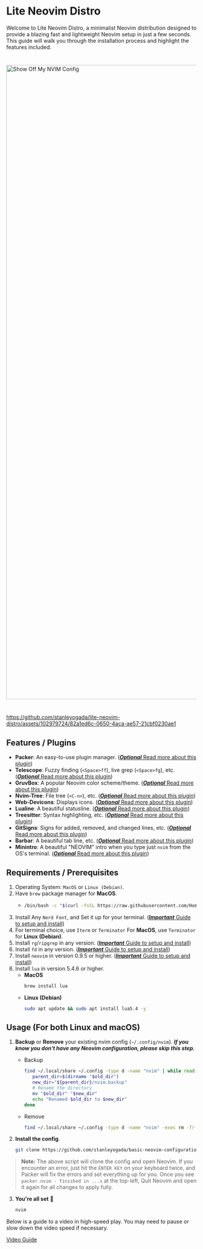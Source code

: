 # Lite Neovim Distro

Welcome to Lite Neovim Distro, a minimalist Neovim distribution designed to provide a blazing fast and lightweight Neovim setup in just a few seconds. This guide will walk you through the installation process and highlight the features included.

#

<img width="1680" alt="Show Off My NVIM Config" src="https://github.com/stanleyogada/lite-neovim-distro/assets/102979724/0ea663e0-2c91-4ed1-bd93-d90443ee4f71">

#

https://github.com/stanleyogada/lite-neovim-distro/assets/102979724/82a1ed6c-0650-4aca-ae57-21cbf0230ae1



## Features / Plugins
- **Packer**: An easy-to-use plugin manager. ([**_Optional_** Read more about this plugin](https://github.com/wbthomason/packer.nvim))
- **Telescope**: Fuzzy finding (`<Space>ff`), live grep (`<Space>fg`), etc. ([**_Optional_** Read more about this plugin](https://github.com/nvim-telescope/telescope.nvim))
- **GruvBox**: A popular Neovim color scheme/theme. ([**_Optional_** Read more about this plugin](https://github.com/ellisonleao/gruvbox.nvim))
- **Nvim-Tree**: File tree (`<C-n>`), etc. ([**_Optional_** Read more about this plugin](https://github.com/nvim-tree/nvim-tree.lua))
- **Web-Devicons**: Displays icons. ([**_Optional_** Read more about this plugin](https://github.com/nvim-tree/nvim-web-devicons))
- **Lualine**: A beautiful statusline. ([**_Optional_** Read more about this plugin](https://github.com/nvim-lualine/lualine.nvim))
- **Treesitter**: Syntax highlighting, etc. ([**_Optional_** Read more about this plugin](https://github.com/nvim-treesitter/nvim-treesitter))
- **GitSigns**: Signs for added, removed, and changed lines, etc. ([**_Optional_** Read more about this plugin](https://github.com/lewis6991/gitsigns.nvim))
- **Barbar**: A beautiful tab line, etc. ([**_Optional_** Read more about this plugin](https://github.com/romgrk/barbar.nvim))
- **Minintro**: A beautiful "NEOVIM" intro when you type just `nvim` from the OS's terminal. ([**_Optional_** Read more about this plugin](https://github.com/eoh-bse/minintro.nvim))

## Requirements / Prerequisites
1. Operating System: `MacOS` or `Linux (Debian)`.
2. Have `brew` package manager for **MacOS**.
   - ```bash
     /bin/bash -c "$(curl -fsSL https://raw.githubusercontent.com/Homebrew/install/HEAD/install.sh)"
     ```
3. Install Any `Nerd Font`, and Set it up for your terminal. ([**_Important_** Guide to setup and install](https://github.com/stanleyogada/simple-neovim-configuration/blob/main/guides/NERDFONT.md))
4. For terminal choice, use `Iterm` or `Terminator` For **MacOS**, use `Terminator` for **Linux (Debian)**.
5. Install `rg`/`ripgrep` in any version. ([**_Important_** Guide to setup and install](https://command-not-found.com/rg))
6. Install `fd` in any version. ([**_Important_** Guide to setup and install](https://command-not-found.com/fd))
7. Install `neovim` in version 0.9.5 or higher. ([**_Important_** Guide to setup and install](https://github.com/stanleyogada/simple-neovim-configuration/blob/main/guides/NEOVIM.md))
8. Install `lua` in version 5.4.6 or higher.
    - **MacOS**
        ```bash
        brew install lua
        ```
    - **Linux (Debian)**
        ```bash
        sudo apt update && sudo apt install lua5.4 -y
        ```

## Usage (For both Linux and macOS)
1. **Backup** or **Remove** your existing nvim config (`~/.config/nvim`). **_If you know you don't have any Neovim configuration, please skip this step._**
   - Backup
       ```bash
       find ~/.local/share ~/.config -type d -name "nvim" | while read -r old_dir; do
          parent_dir=$(dirname "$old_dir")
          new_dir="${parent_dir}/nvim.backup"
          # Rename the directory
          mv "$old_dir" "$new_dir"
          echo "Renamed $old_dir to $new_dir"
       done
       ```
   - Remove
       ```bash
       find ~/.local/share ~/.config -type d -name "nvim" -exec rm -fr {} +
       ```

2. **Install the config**.
     ```bash
     git clone https://github.com/stanleyogada/basic-neovim-configuration.git ~/.config/nvim && nvim
     ```
 > **Note:** The above script will clone the config and open Neovim. If you encounter an error, just hit the `ENTER KEY` on your keyboard twice, and Packer will fix the errors and set everything up for you. Once you see `packer.nvim - finished in ...s` at the top-left, Quit Neovim and open it again for all changes to apply fully.

3. **You're all set** 🚀 
     ```bash
     nvim
     ```

Below is a guide to a video in high-speed play. You may need to pause or slow down the video speed if necessary.

[Video Guide](https://github.com/stanleyogada/lite-neovim-distro/assets/102979724/5cb77305-d0d4-46b8-bcf0-dd2ae798dc0f)
